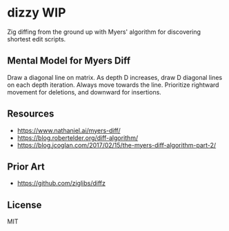 # dizzy WIP

Zig diffing from the ground up with Myers' algorithm for discovering shortest edit scripts.

## Mental Model for Myers Diff

Draw a diagonal line on matrix. As depth D increases, draw D diagonal lines on each depth iteration. Always move towards the line. Prioritize rightward movement for deletions, and downward for insertions.

## Resources

- https://www.nathaniel.ai/myers-diff/
- https://blog.robertelder.org/diff-algorithm/
- https://blog.jcoglan.com/2017/02/15/the-myers-diff-algorithm-part-2/

## Prior Art

- https://github.com/ziglibs/diffz

## License

MIT

